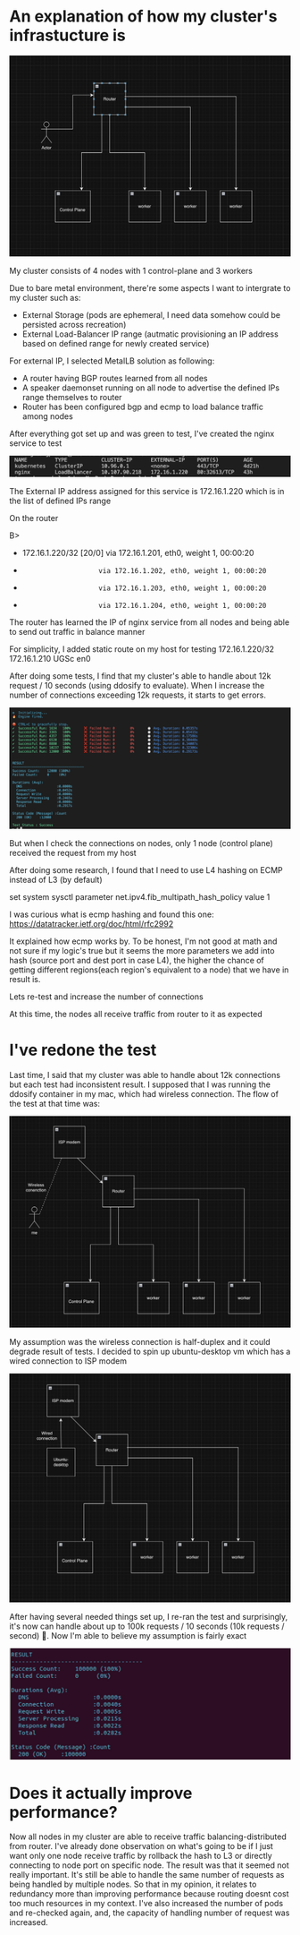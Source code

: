 # An explanation of how my cluster's infrastucture is

![Alt text](diagram.png)

My cluster consists of 4 nodes with 1 control-plane and 3 workers

Due to bare metal environment, there're some aspects I want to intergrate to my cluster such as:
+ External Storage (pods are ephemeral, I need data somehow could be persisted across recreation)
+ External Load-Balancer IP range (autmatic provisioning an IP address based on defined range for newly created service)

For external IP, I selected MetalLB solution as following:
- A router having BGP routes learned from all nodes
- A speaker daemonset running on all node to advertise the defined IPs range themselves to router
- Router has been configured bgp and ecmp to load balance traffic among nodes

After everything got set up and was green to test, I've created the nginx service to test

![Alt text](svc.png)

The External IP address assigned for this service is 172.16.1.220 which is in the list of defined IPs range

On the router

B>

  * 172.16.1.220/32 [20/0] via 172.16.1.201, eth0, weight 1, 00:00:20
  *                        via 172.16.1.202, eth0, weight 1, 00:00:20
  *                        via 172.16.1.203, eth0, weight 1, 00:00:20
  *                        via 172.16.1.204, eth0, weight 1, 00:00:20

The router has learned the IP of nginx service from all nodes and being able to send out traffic in balance manner

For simplicity, I added static route on my host for testing
172.16.1.220/32    172.16.1.210       UGSc           en0

After doing some tests, I find that my cluster's able to handle about 12k request / 10 seconds (using ddosify to evaluate). When I increase the number of connections exceeding 12k requests, it starts to get errors.


![Alt text](result.png)

But when I check the connections on nodes, only 1 node (control plane) received the request from my host

After doing some research, I found that I need to use L4 hashing on ECMP instead of L3 (by default)

set system sysctl parameter net.ipv4.fib_multipath_hash_policy value 1

I was curious what is ecmp hashing and found this one:
https://datatracker.ietf.org/doc/html/rfc2992


It explained how ecmp works by. To be honest, I'm not good at math and not sure if my logic's true but it seems the more parameters we add into hash (source port and dest port in case L4), the higher the chance of getting different regions(each region's equivalent to a node) that we have in result is.

Lets re-test and increase the number of connections

At this time, the nodes all receive traffic from router to it as expected

# I've redone the test

Last time, I said that my cluster was able to handle about 12k connections but each test had inconsistent result. I supposed that I was running the ddosify container in my mac, which had wireless connection. The flow of the test at that time was:

![Alt text](old-flow.png)

My assumption was the wireless connection is half-duplex and it could degrade result of tests. I decided to spin up ubuntu-desktop vm which has a wired connection to ISP modem

![Alt text](new-flow.png)


After having several needed things set up, I re-ran the test and surprisingly, it's now can handle about up to 100k requests / 10 seconds (10k requests / second) 🤣. Now I'm able to believe my assumption is fairly exact

![Alt text](new-result.png)

# Does it actually improve performance?

Now all nodes in my cluster are able to receive traffic balancing-distributed from router. I've already done  observation on what's going to be if I just want only one node receive traffic by rollback the hash to L3 or directly connecting to node port on specific node. The result was that it seemed not really important. It's still be able to handle the same number of requests as being handled by multiple nodes. So that in my opinion, it relates to redundancy more than improving performance because routing doesnt cost too much resources in my context.
I've also increased the number of pods and re-checked again, and, the capacity of handling number of request was increased.  


